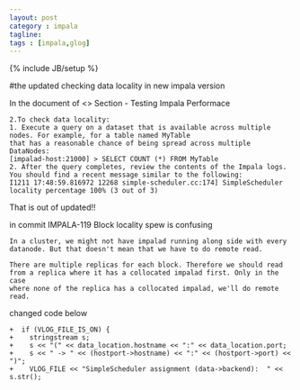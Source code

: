 ```yaml
---
layout: post
category : impala
tagline: 
tags : [impala,glog]
---
```

{% include JB/setup %}

#the updated checking data locality in new impala version

In the document of <<Installing and Using Cloudera Impala>> 
Section - Testing Impala Performace 

	2.To check data locality:
	1. Execute a query on a dataset that is available across multiple nodes. For example, for a table named MyTable
	that has a reasonable chance of being spread across multiple DataNodes:
	[impalad-host:21000] > SELECT COUNT (*) FROM MyTable
	2. After the query completes, review the contents of the Impala logs. You should find a recent message similar to the following:
	I1211 17:48:59.816972 12268 simple-scheduler.cc:174] SimpleScheduler locality percentage 100% (3 out of 3)

That is out of updated!!

in commit 
IMPALA-119 Block locality spew is confusing
    
    In a cluster, we might not have impalad running along side with every
    datanode. But that doesn't mean that we have to do remote read.
    
    There are multiple replicas for each block. Therefore we should read
    from a replica where it has a collocated impalad first. Only in the case
    where none of the replica has a collocated impalad, we'll do remote read.

changed code below

	+  if (VLOG_FILE_IS_ON) {
	+    stringstream s;
	+    s << "(" << data_location.hostname << ":" << data_location.port;
	+    s << " -> " << (hostport->hostname) << ":" << (hostport->port) << ")";
	+    VLOG_FILE << "SimpleScheduler assignment (data->backend):  " << s.str();

	

